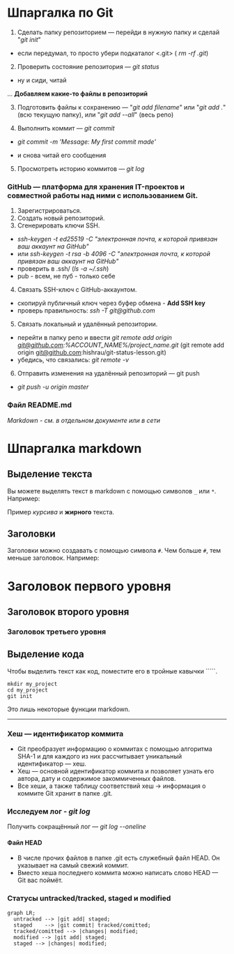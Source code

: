 # Шпаргалка по Git

1. Сделать папку репозиторием — перейди в нужную папку и сделай "_git init_"
 - если передумал, то просто убери подкаталог <.git> ( _rm -rf .git_)

2. Проверить состояние репозитория — _git status_
 - ну и сиди, читай

 ... **Добавляем какие-то файлы в репозиторий**
  
 3. Подготовить файлы к сохранению — "_git add filename_" или "_git add ._" (всю текущую папку), или "_git add --all_" (весь репо)

4. Выполнить коммит — _git commit_

- _git commit -m 'Message: My first commit made'_

- и снова читай его сообщения

5. Просмотреть историю коммитов — _git log_

### GitHub — платформа для хранения IT-проектов и совместной работы над ними с использованием Git.

1. Зарегистрироваться.
2. Создать новый репозиторий.
3. Сгенерировать ключи SSH. 
- _ssh-keygen -t ed25519 -C "электронная почта, к которой привязан ваш аккаунт на GitHub"_ 
- или _ssh-keygen -t rsa -b 4096 -C "электронная почта, к которой привязан ваш аккаунт на GitHub"_
- проверить в .ssh/ (_ls -a ~/.ssh_)
- pub - всем, не пуб - только себе
4. Связать SSH-ключ с GitHub-аккаунтом.
- скопируй публичный ключ через буфер обмена - **Add SSH key**
- проверь правильность: _ssh -T git@github.com_
5. Связать локальный и удалённый репозитории.
- перейти в папку репо и ввести
_git remote add origin git@github.com:%ACCOUNT_NAME%/project_name.git_
(git remote add origin git@github.com:hishrau/git-status-lesson.git)
- убедись, что связались: _git remote -v_
6. Отправить изменения на удалённый репозиторий — git push
- _git push -u origin master_

### Файл README.md
_Markdown - см. в отдельном документе или в сети_

# Шпаргалка markdown

## Выделение текста

Вы можете выделять текст в markdown с помощью символов `_` или `*`. Например:

Пример _курсива_ и **жирного** текста.

## Заголовки

Заголовки можно создавать с помощью символа `#`. Чем больше `#`, тем меньше заголовок. Например:

# Заголовок первого уровня
## Заголовок второго уровня
### Заголовок третьего уровня

## Выделение кода

Чтобы выделить текст как код, поместите его в тройные кавычки `````. 

```
mkdir my_project
cd my_project
git init
```
Это лишь некоторые функции markdown.

---
### Хеш — идентификатор коммита
- Git преобразует информацию о коммитах с помощью алгоритма SHA-1 и для каждого из них рассчитывает уникальный идентификатор — хеш.
- Хеш — основной идентификатор коммита и позволяет узнать его автора, дату и содержимое закоммиченных файлов.
- Все хеши, а также таблицу соответствий хеш → информация о коммите Git хранит в папке .git.

### Исследуем лог - _git log_
Получить сокращённый лог — _git log --oneline_

#### Файл HEAD

- В числе прочих файлов в папке .git есть служебный файл HEAD. Он указывает на самый свежий коммит.
- Вместо хеша последнего коммита можно написать слово HEAD — Git вас поймёт.

### Статусы untracked/tracked, staged и modified

```mermaid
graph LR;
  untracked --> |git add| staged;
  staged    --> |git commit| tracked/comitted;
  tracked/comitted --> |changes| modified;
  modified --> |git add| staged;
  staged --> |changes| modified;
```
